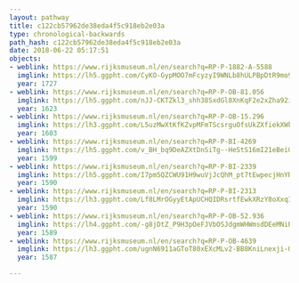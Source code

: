 ```yaml
---
layout: pathway
title: c122cb57962de38eda4f5c918eb2e03a
type: chronological-backwards
path_hash: c122cb57962de38eda4f5c918eb2e03a
date: 2018-06-22 05:17:51
objects:
- weblink: https://www.rijksmuseum.nl/en/search?q=RP-P-1882-A-5588
  imglink: https://lh5.ggpht.com/CyKO-GypMOO7mFcyzyI9WNLb8hULPBpDtR9mo9aA5xGy3fhbU9imWRLgfr3SCAMpVoJElODZKGVVRxhGE2QgFJCSgGA=s200
  year: 1727
- weblink: https://www.rijksmuseum.nl/en/search?q=RP-P-OB-81.056
  imglink: https://lh5.ggpht.com/nJJ-CKTZkl3_shh38SxdGl8XnKqF2e2xZha92iInXOpalE7TdMaXHxMAbsvIElnNQ9L_dBjNl1iehaDWrOW_VtGecg=s200
  year: 1623
- weblink: https://www.rijksmuseum.nl/en/search?q=RP-P-OB-15.296
  imglink: https://lh3.ggpht.com/L5uzMwXtKfKZvpMFmTScsrguOfsUkZXfiekXWkXjfslVq6GW2eiAQt6IsXcBsre8-L1T7dAsBDjWwEp6mKDuZdbHq70=s200
  year: 1603
- weblink: https://www.rijksmuseum.nl/en/search?q=RP-P-BI-4269
  imglink: https://lh5.ggpht.com/v_BH_bq9DeAZXtDnSiTg--HeStS16mI21eBeiGAy4OGJ5wBDIzV9amAW1c-VSIfwHDLR3EXqyXTjFOnqfIlbr0ETlxI=s200
  year: 1599
- weblink: https://www.rijksmuseum.nl/en/search?q=RP-P-BI-2339
  imglink: https://lh5.ggpht.com/I7pm5QZCWU91H9wuVjJcQhM_pt7tEwpecjHnYRopt7uCQeCccAbqjSw_YB85E2U07KbN9RKWducoEvacGH9l1lAdzA=s200
  year: 1590
- weblink: https://www.rijksmuseum.nl/en/search?q=RP-P-BI-2313
  imglink: https://lh3.ggpht.com/Lf8LMrOGyyEtApUCHQIDRsrtfEwkXRzY8oXxqIW2KQqSdrMcwK1-SG2xvDCHk15Ti_BQWdSDBMBsvQqGOHRj-wo-Nw8G=s200
  year: 1590
- weblink: https://www.rijksmuseum.nl/en/search?q=RP-P-OB-52.936
  imglink: https://lh4.ggpht.com/-g8jDtZ_P9H3pOeFJVbOSJdgmWHWmsdDEeMNiEOf_fh6R-QTu_JFrBSSkqHPRdXw5ll-JTw3auIJuYSfQMISc9M_1kZm=s200
  year: 1589
- weblink: https://www.rijksmuseum.nl/en/search?q=RP-P-OB-4639
  imglink: https://lh3.ggpht.com/ugnN6911aGToT80xEXcMLv2-BB8KniLnexji-QYr9MHjdHxDAB1l5LuL_j7JC9wFodoTjTYupo9ks5lm5h4dboXSpQ=s200
  year: 1587

---
```

